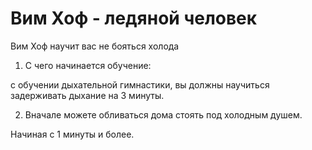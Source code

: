 # Вим Хоф - ледяной человек

Вим Хоф научит вас не бояться холода

1. С чего начинается обучение:

с обучении дыхательной гимнастики, вы должны научиться задерживать дыхание на 3 минуты.

2. Вначале можете обливаться дома стоять под холодным душем.

Начиная с 1 минуты и более.


